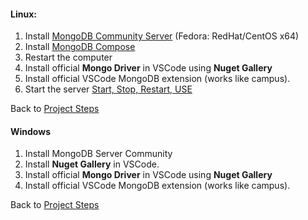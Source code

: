 #### Linux:
1. Install [MongoDB Community Server](https://www.mongodb.com/try/download/community) (Fedora: RedHat/CentOS x64)
2. Install [MongoDB Compose](https://www.mongodb.com/try/download/compass)
3. Restart the computer
4. Install official **Mongo Driver** in VSCode using **Nuget Gallery**
5. Install official VSCode MongoDB extension (works like campus).
6. Start the server [Start, Stop, Restart, USE](onenote:#Start,%20Stop,%20Restart,%20USE&section-id={9FED1827-14DA-4FAD-A406-E5FD26592F72}&page-id={5750F94C-F2F0-4B2A-B413-EF875C381573}&end&base-path=https://d.docs.live.net/72598729f3677d80/Documents/Programming/MongoDB.one)

Back to [Project Steps](obsidian://open?vault=Obsidian&file=Programming%2FProjects-Steps%2FProject%20Steps)
#### Windows
1. Install MongoDB Server Community
2. Install **Nuget Gallery** in VSCode.
3. Install official **Mongo Driver** in VSCode using **Nuget Gallery**
4. Install official VSCode MongoDB extension (works like campus).

Back to [Project Steps](obsidian://open?vault=Advance%20Class&file=Programming%2F0%20-%20Project%20Steps)